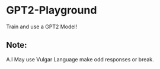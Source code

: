 # GPT2-Playground
Train and use a GPT2 Model!
## Note:
A.I May use Vulgar Language make odd responses or break.
